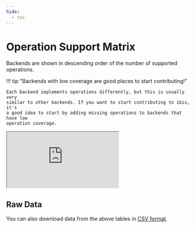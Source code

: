 ```yaml
---
hide:
  - toc
---
```


# Operation Support Matrix

Backends are shown in descending order of the number of supported operations.

!!! tip "Backends with low coverage are good places to start contributing!"

    Each backend implements operations differently, but this is usually very
    similar to other backends. If you want to start contributing to ibis, it's
    a good idea to start by adding missing operations to backends that have low
    operation coverage.

<div class="streamlit-app">
  <iframe id="streamlit-app" src="https://ibis-project.streamlit.app/?embedded=true"></iframe>
</div>

## Raw Data

You can also download data from the above tables in [CSV format](./raw_support_matrix.csv).
